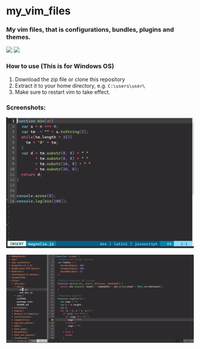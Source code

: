 # my_vim_files

### My vim files, that is configurations, bundles, plugins and themes.
![](https://img.shields.io/static/v1?label=For&message=Windows&color=success)  ![](https://img.shields.io/static/v1?label=Vim&message=8.x+&color=success)  

### How to use (This is for Windows OS)
1. Download the zip file or clone this repository  
2. Extract it to your home directory, e.g. `C:\users\user\`  
3. Make sure to restart vim to take effect.  

### Screenshots:

<p align="center">
  <img src="https://raw.githubusercontent.com/pvzzombs/my_vim_files/master/pic1.PNG" alt="The resulting vim editor"/>
</p>

<p align="center">
  <img src="https://raw.githubusercontent.com/pvzzombs/my_vim_files/master/pic2.PNG" alt="Another view"/>
</p>
